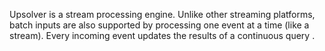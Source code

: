 Upsolver is a stream processing engine. Unlike other streaming platforms, batch inputs are also supported by processing one event at a time \(like a stream\). Every incoming event updates the results of a continuous query .

